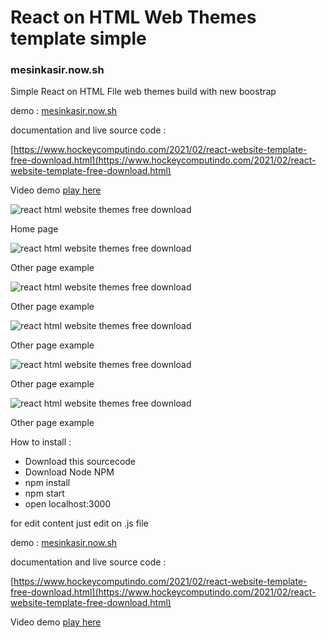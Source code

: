 # React on HTML Web Themes template simple

### mesinkasir.now.sh

Simple React on HTML File web themes build with new boostrap

demo : [mesinkasir.now.sh](https://mesinkasir.now.sh)

documentation and live source code :

[https://www.hockeycomputindo.com/2021/02/react-website-template-free-download.html](https://www.hockeycomputindo.com/2021/02/react-website-template-free-download.html)

Video demo [play here](https://youtu.be/ZtOKL9QDVTY)



![react html website themes free download](https://1.bp.blogspot.com/-pETf5v9fkhI/YB98EjMx0uI/AAAAAAAAMvY/5-BjQiAOFOY9H2vdzHSsWQk2zFHz3Rt5gCLcBGAsYHQ/s1349/free%2Breact%2Bhtml%2Btemplate%2Bdownload%2B%25286%2529.png)

Home page

![react html website themes free download](https://1.bp.blogspot.com/-hjbE-jzy74M/YB98ECvul2I/AAAAAAAAMvQ/Hqbij8mFrZ8z-p_xXB11zY1vN2SucymqACLcBGAsYHQ/s1361/free%2Breact%2Bhtml%2Btemplate%2Bdownload%2B%25285%2529.png)

Other page example

![react html website themes free download](https://1.bp.blogspot.com/-6FPOOyLinLs/YB98EXQwudI/AAAAAAAAMvU/tHLbh0FNTHANHWH17gsyCUOj2A4yPDrIQCLcBGAsYHQ/s1361/free%2Breact%2Bhtml%2Btemplate%2Bdownload%2B%25284%2529.png)

Other page example

![react html website themes free download](https://1.bp.blogspot.com/-ncpzQZIvNgo/YB98DBUG8wI/AAAAAAAAMvI/TyQx8HOpxgYYw46NGAyWi-xWsjpzn501ACLcBGAsYHQ/s1361/free%2Breact%2Bhtml%2Btemplate%2Bdownload%2B%25283%2529.png)

Other page example

![react html website themes free download](https://1.bp.blogspot.com/-DbGZO8aLBnQ/YB98C_ZyIdI/AAAAAAAAMvE/unpf_kxEaGIpqLSVdaFvqyzdSGfC7baqACLcBGAsYHQ/s1361/free%2Breact%2Bhtml%2Btemplate%2Bdownload%2B%25282%2529.png)

Other page example

![react html website themes free download](https://1.bp.blogspot.com/-LFzI6QtJ7-8/YB98D-oppSI/AAAAAAAAMvM/f-Z9-JnaMbIqAkg7hNn4cdvv1OIXG58SgCLcBGAsYHQ/s1361/free%2Breact%2Bhtml%2Btemplate%2Bdownload%2B%25281%2529.png)

Other page example

How to install :

+ Download this sourcecode
+ Download Node NPM 
+ npm install
+ npm start
+ open localhost:3000 

for edit content just edit on .js file


demo : [mesinkasir.now.sh](https://mesinkasir.now.sh)

documentation and live source code :

[https://www.hockeycomputindo.com/2021/02/react-website-template-free-download.html](https://www.hockeycomputindo.com/2021/02/react-website-template-free-download.html)

Video demo [play here](https://youtu.be/ZtOKL9QDVTY)
